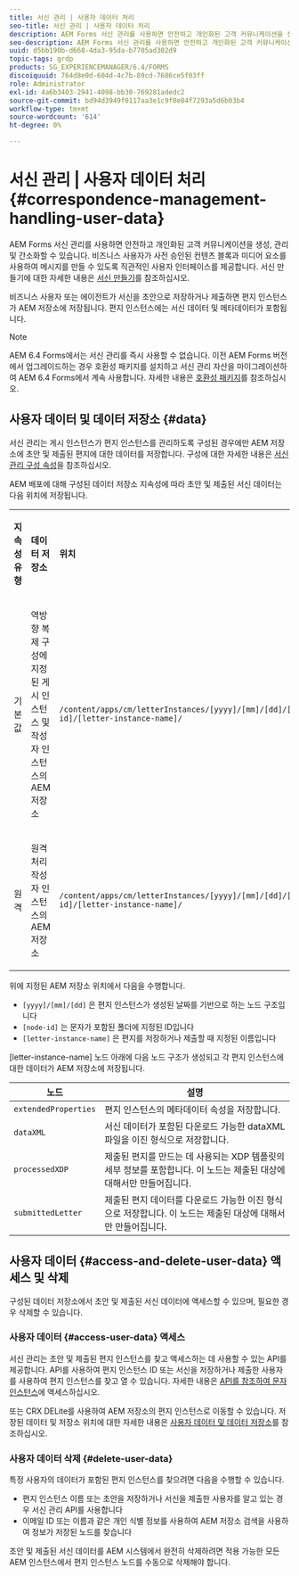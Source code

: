 ```yaml
---
title: 서신 관리 | 사용자 데이터 처리
seo-title: 서신 관리 | 사용자 데이터 처리
description: AEM Forms 서신 관리를 사용하면 안전하고 개인화된 고객 커뮤니케이션을 생성, 관리 및 간소화할 수 있습니다. AEM 저장소에 초안 및 제출된 편지에 대한 데이터 저장을 구성하고 저장된 데이터에 액세스하고 저장된 데이터를 삭제하는 방법을 알아봅니다.
seo-description: AEM Forms 서신 관리를 사용하면 안전하고 개인화된 고객 커뮤니케이션을 생성, 관리 및 간소화할 수 있습니다. AEM 저장소에 초안 및 제출된 편지에 대한 데이터 저장을 구성하고 저장된 데이터에 액세스하고 저장된 데이터를 삭제하는 방법을 알아봅니다.
uuid: d5bb190b-d668-4da3-95da-b7705ad302d9
topic-tags: grdp
products: SG_EXPERIENCEMANAGER/6.4/FORMS
discoiquuid: 764d8e0d-604d-4c7b-89cd-7686ce5f03ff
role: Administrator
exl-id: 4a6b3403-2941-4098-bb30-769281adedc2
source-git-commit: bd94d3949f0117aa3e1c9f0e84f7293a5d6b03b4
workflow-type: tm+mt
source-wordcount: '614'
ht-degree: 0%

---
```


# 서신 관리 | 사용자 데이터 처리 {#correspondence-management-handling-user-data}

AEM Forms 서신 관리를 사용하면 안전하고 개인화된 고객 커뮤니케이션을 생성, 관리 및 간소화할 수 있습니다. 비즈니스 사용자가 사전 승인된 컨텐츠 블록과 미디어 요소를 사용하여 메시지를 만들 수 있도록 직관적인 사용자 인터페이스를 제공합니다. 서신 만들기에 대한 자세한 내용은 [서신 만들기](/help/forms/using/create-correspondence.md)를 참조하십시오.

비즈니스 사용자 또는 에이전트가 서신을 초안으로 저장하거나 제출하면 편지 인스턴스가 AEM 저장소에 저장됩니다. 편지 인스턴스에는 서신 데이터 및 메타데이터가 포함됩니다.

>[!NOTE]
>
>AEM 6.4 Forms에서는 서신 관리를 즉시 사용할 수 없습니다. 이전 AEM Forms 버전에서 업그레이드하는 경우 호환성 패키지를 설치하고 서신 관리 자산을 마이그레이션하여 AEM 6.4 Forms에서 계속 사용합니다. 자세한 내용은 [호환성 패키지](/help/forms/using/compatibility-package.md)를 참조하십시오.

## 사용자 데이터 및 데이터 저장소 {#data}

서신 관리는 게시 인스턴스가 편지 인스턴스를 관리하도록 구성된 경우에만 AEM 저장소에 초안 및 제출된 편지에 대한 데이터를 저장합니다. 구성에 대한 자세한 내용은 [서신 관리 구성 속성](/help/forms/using/cm-configuration-properties.md)을 참조하십시오.

AEM 배포에 대해 구성된 데이터 저장소 지속성에 따라 초안 및 제출된 서신 데이터는 다음 위치에 저장됩니다.

<table> 
 <tbody>
  <tr>
   <td><p><strong>지속성 유형</strong></p> </td> 
   <td><p><strong>데이터 저장소</strong></p> </td> 
   <td><p><strong>위치</strong></p> </td> 
  </tr>
  <tr>
   <td><p>기본값</p> </td> 
   <td><p>역방향 복제 구성에 지정된 게시 인스턴스 및 작성자 인스턴스의 AEM 저장소</p> </td> 
   <td><p><code>/content/apps/cm/letterInstances/[yyyy]/[mm]/[dd]/[node-id]/[letter-instance-name]/</code> </p> </td> 
  </tr>
  <tr>
   <td><p>원격</p> </td> 
   <td><p>원격 처리 작성자 인스턴스의 AEM 저장소</p> </td> 
   <td><p><code>/content/apps/cm/letterInstances/[yyyy]/[mm]/[dd]/[node-id]/[letter-instance-name]/</code></p> </td> 
  </tr>
 </tbody>
</table>

위에 지정된 AEM 저장소 위치에서 다음을 수행합니다.

* `[yyyy]/[mm]/[dd]` 은 편지 인스턴스가 생성된 날짜를 기반으로 하는 노드 구조입니다
* `[node-id]` 는 문자가 포함된 폴더에 지정된 ID입니다
* `[letter-instance-name]` 은 편지를 저장하거나 제출할 때 지정된 이름입니다

[letter-instance-name] 노드 아래에 다음 노드 구조가 생성되고 각 편지 인스턴스에 대한 데이터가 AEM 저장소에 저장됩니다.

| 노드 | 설명 |
|---|---|
| `extendedProperties` | 편지 인스턴스의 메타데이터 속성을 저장합니다. |
| `dataXML` | 서신 데이터가 포함된 다운로드 가능한 dataXML 파일을 이진 형식으로 저장합니다. |
| `processedXDP` | 제출된 편지를 만드는 데 사용되는 XDP 템플릿의 세부 정보를 포함합니다. 이 노드는 제출된 대상에 대해서만 만들어집니다. |
| `submittedLetter` | 제출된 편지 데이터를 다운로드 가능한 이진 형식으로 저장합니다. 이 노드는 제출된 대상에 대해서만 만들어집니다. |

## 사용자 데이터 {#access-and-delete-user-data} 액세스 및 삭제

구성된 데이터 저장소에서 초안 및 제출된 서신 데이터에 액세스할 수 있으며, 필요한 경우 삭제할 수 있습니다.

### 사용자 데이터 {#access-user-data} 액세스

서신 관리는 초안 및 제출된 편지 인스턴스를 찾고 액세스하는 데 사용할 수 있는 API를 제공합니다. API를 사용하여 편지 인스턴스 ID 또는 서신을 저장하거나 제출한 사용자를 사용하여 편지 인스턴스를 찾고 열 수 있습니다. 자세한 내용은 [API를 참조하여 문자 인스턴스](/help/forms/using/cm-apis-to-access-letter-instances.md)에 액세스하십시오.

또는 CRX DELite를 사용하여 AEM 저장소의 편지 인스턴스로 이동할 수 있습니다. 저장된 데이터 및 저장소 위치에 대한 자세한 내용은 [사용자 데이터 및 데이터 저장소](/help/forms/using/correspondence-management-handling-user-data.md#data)를 참조하십시오.

### 사용자 데이터 삭제 {#delete-user-data}

특정 사용자의 데이터가 포함된 편지 인스턴스를 찾으려면 다음을 수행할 수 있습니다.

* 편지 인스턴스 이름 또는 초안을 저장하거나 서신을 제출한 사용자를 알고 있는 경우 서신 관리 API를 사용합니다
* 이메일 ID 또는 이름과 같은 개인 식별 정보를 사용하여 AEM 저장소 검색을 사용하여 정보가 저장된 노드를 찾습니다

초안 및 제출된 서신 데이터를 AEM 시스템에서 완전히 삭제하려면 적용 가능한 모든 AEM 인스턴스에서 편지 인스턴스 노드를 수동으로 삭제해야 합니다.
